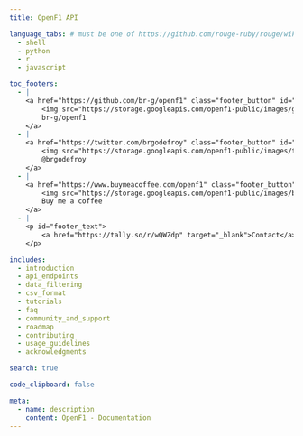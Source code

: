 ```yaml
---
title: OpenF1 API

language_tabs: # must be one of https://github.com/rouge-ruby/rouge/wiki/List-of-supported-languages-and-lexers
  - shell
  - python
  - r
  - javascript

toc_footers:
  - |
    <a href="https://github.com/br-g/openf1" class="footer_button" id="github_button" target="_blank">
        <img src="https://storage.googleapis.com/openf1-public/images/github.png">
        br-g/openf1
    </a>
  - |
    <a href="https://twitter.com/brgodefroy" class="footer_button" id="twitter_button" target="_blank">
        <img src="https://storage.googleapis.com/openf1-public/images/twitter.png">
        @brgodefroy
    </a>
  - |
    <a href="https://www.buymeacoffee.com/openf1" class="footer_button" id="bmec_button" target="_blank">
        <img src="https://storage.googleapis.com/openf1-public/images/bmec.png">
        Buy me a coffee
    </a>
  - |
    <p id="footer_text">
        <a href="https://tally.so/r/wQWZdp" target="_blank">Contact</a>&nbsp;&nbsp;|&nbsp;&nbsp;Made in Paris, France <img src="https://storage.googleapis.com/openf1-public/images/france_flag.png">
    </p>

includes:
  - introduction
  - api_endpoints
  - data_filtering
  - csv_format
  - tutorials
  - faq
  - community_and_support
  - roadmap
  - contributing
  - usage_guidelines
  - acknowledgments

search: true

code_clipboard: false

meta:
  - name: description
    content: OpenF1 - Documentation
---
```

